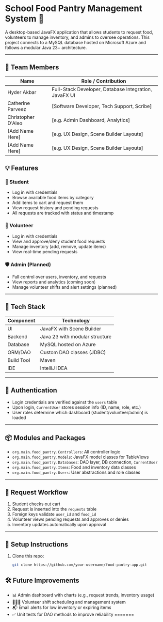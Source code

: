 

# School Food Pantry Management System 🥫

A desktop-based JavaFX application that allows students to request food, volunteers to manage inventory, and admins to oversee operations. This project connects to a MySQL database hosted on Microsoft Azure and follows a modular Java 23+ architecture.

---
## 👥 Team Members

| Name            | Role / Contribution                                   |
|-----------------|-------------------------------------------------------|
| Hyder Akbar     | Full-Stack Developer, Database Integration, JavaFX UI |
| Catherine Parveez | [Software Developer, Tech Support, Scribe]            |
| Christopher D'Aleo | [e.g. Admin Dashboard, Analytics]                     |
| [Add Name Here] | [e.g. UX Design, Scene Builder Layouts]               |
| [Add Name Here] | [e.g. UX Design, Scene Builder Layouts]               |


## 💡 Features

### 👤 Student
- Log in with credentials
- Browse available food items by category
- Add items to cart and request them
- View request history and pending requests
- All requests are tracked with status and timestamp

### 🙋 Volunteer
- Log in with credentials
- View and approve/deny student food requests
- Manage inventory (add, remove, update items)
- View real-time pending requests

### 🛡️ Admin (Planned)
- Full control over users, inventory, and requests
- View reports and analytics (coming soon)
- Manage volunteer shifts and alert settings (planned)

---

## 🧱 Tech Stack

| Component       | Technology                     |
|----------------|---------------------------------|
| UI             | JavaFX with Scene Builder       |
| Backend        | Java 23 with modular structure  |
| Database       | MySQL hosted on Azure           |
| ORM/DAO        | Custom DAO classes (JDBC)       |
| Build Tool     | Maven                           |
| IDE            | IntelliJ IDEA                   |

---

## 🔐 Authentication

- Login credentials are verified against the `users` table
- Upon login, `CurrentUser` stores session info (ID, name, role, etc.)
- User roles determine which dashboard (student/volunteer/admin) is loaded

---

## 📦 Modules and Packages

- `org.main.food_pantry.Controllers`: All controller logic
- `org.main.food_pantry.Models`: JavaFX model classes for TableViews
- `org.main.food_pantry.Databases`: DAO layer, DB connection, `CurrentUser`
- `org.main.food_pantry.Items`: Food and inventory data classes
- `org.main.food_pantry.Users`: User abstractions and role classes

---

## 🔄 Request Workflow

1. Student checks out cart
2. Request is inserted into the `requests` table
3. Foreign keys validate `user_id` and `food_id`
4. Volunteer views pending requests and approves or denies
5. Inventory updates automatically upon approval

---

## 🔧 Setup Instructions

1. Clone this repo:
   ```bash
   git clone https://github.com/your-username/food-pantry-app.git
   ```
   
## 🛠️ Future Improvements

- 📊 Admin dashboard with charts (e.g., request trends, inventory usage)
- 🧑‍🤝‍🧑 Volunteer shift scheduling and management system
- 📬 Email alerts for low inventory or expiring items
- ✅ Unit tests for DAO methods to improve reliability
=======



